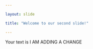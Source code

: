 ```yaml
---

layout: slide

title: "Welcome to our second slide!"

---
```


Your text is  I AM ADDING A CHANGE 
